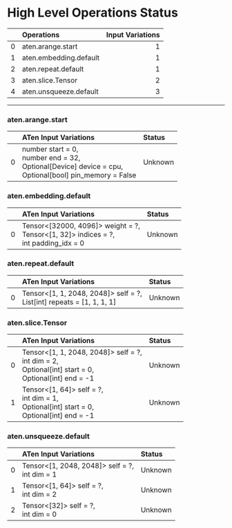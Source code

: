 # High Level Operations Status
|    | Operations             |   Input Variations |
|---:|:-----------------------|-------------------:|
|  0 | aten.arange.start      |                  1 |
|  1 | aten.embedding.default |                  1 |
|  2 | aten.repeat.default    |                  1 |
|  3 | aten.slice.Tensor      |                  2 |
|  4 | aten.unsqueeze.default |                  3 |
***
### aten.arange.start
|    | ATen Input Variations                                                                                        | Status   |
|---:|:-------------------------------------------------------------------------------------------------------------|:---------|
|  0 | number start = 0,<br>number end = 32,<br>Optional[Device] device = cpu,<br>Optional[bool] pin_memory = False | Unknown  |
### aten.embedding.default
|    | ATen Input Variations                                                                    | Status   |
|---:|:-----------------------------------------------------------------------------------------|:---------|
|  0 | Tensor<[32000, 4096]> weight = ?,<br>Tensor<[1, 32]> indices = ?,<br>int padding_idx = 0 | Unknown  |
### aten.repeat.default
|    | ATen Input Variations                                                    | Status   |
|---:|:-------------------------------------------------------------------------|:---------|
|  0 | Tensor<[1, 1, 2048, 2048]> self = ?,<br>List[int] repeats = [1, 1, 1, 1] | Unknown  |
### aten.slice.Tensor
|    | ATen Input Variations                                                                                      | Status   |
|---:|:-----------------------------------------------------------------------------------------------------------|:---------|
|  0 | Tensor<[1, 1, 2048, 2048]> self = ?,<br>int dim = 2,<br>Optional[int] start = 0,<br>Optional[int] end = -1 | Unknown  |
|  1 | Tensor<[1, 64]> self = ?,<br>int dim = 1,<br>Optional[int] start = 0,<br>Optional[int] end = -1            | Unknown  |
### aten.unsqueeze.default
|    | ATen Input Variations                            | Status   |
|---:|:-------------------------------------------------|:---------|
|  0 | Tensor<[1, 2048, 2048]> self = ?,<br>int dim = 1 | Unknown  |
|  1 | Tensor<[1, 64]> self = ?,<br>int dim = 2         | Unknown  |
|  2 | Tensor<[32]> self = ?,<br>int dim = 0            | Unknown  |

